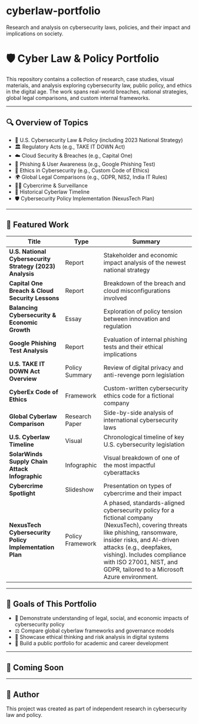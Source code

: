 # cyberlaw-portfolio
Research and analysis on cybersecurity laws, policies, and their impact and implications on society.
# 🛡️ Cyber Law & Policy Portfolio

This repository contains a collection of research, case studies, visual materials, and analysis exploring cybersecurity law, public policy, and ethics in the digital age. The work spans real-world breaches, national strategies, global legal comparisons, and custom internal frameworks.

---

## 🔍 Overview of Topics

- 📜 U.S. Cybersecurity Law & Policy (including 2023 National Strategy)
- 🏛️ Regulatory Acts (e.g., TAKE IT DOWN Act)
- ☁️ Cloud Security & Breaches (e.g., Capital One)
- 🎣 Phishing & User Awareness (e.g., Google Phishing Test)
- 🔐 Ethics in Cybersecurity (e.g., Custom Code of Ethics)
- 🌍 Global Legal Comparisons (e.g., GDPR, NIS2, India IT Rules)
- 🕵️‍♂️ Cybercrime & Surveillance
- 📅 Historical Cyberlaw Timeline
- 🛡️ Cybersecurity Policy Implementation (NexusTech Plan)

---

## 🧠 Featured Work

| Title                                         | Type            | Summary |
|----------------------------------------------|------------------|---------|
| **U.S. National Cybersecurity Strategy (2023) Analysis** | Report           | Stakeholder and economic impact analysis of the newest national strategy |
| **Capital One Breach & Cloud Security Lessons**         | Report           | Breakdown of the breach and cloud misconfigurations involved |
| **Balancing Cybersecurity & Economic Growth**           | Essay            | Exploration of policy tension between innovation and regulation |
| **Google Phishing Test Analysis**                       | Report           | Evaluation of internal phishing tests and their ethical implications |
| **U.S. TAKE IT DOWN Act Overview**                      | Policy Summary   | Review of digital privacy and anti-revenge porn legislation |
| **CyberEx Code of Ethics**                              | Framework        | Custom-written cybersecurity ethics code for a fictional company |
| **Global Cyberlaw Comparison**                          | Research Paper   | Side-by-side analysis of international cybersecurity laws |
| **U.S. Cyberlaw Timeline**                              | Visual           | Chronological timeline of key U.S. cybersecurity legislation |
| **SolarWinds Supply Chain Attack Infographic**          | Infographic      | Visual breakdown of one of the most impactful cyberattacks |
| **Cybercrime Spotlight**                                | Slideshow        | Presentation on types of cybercrime and their impact |
| **NexusTech Cybersecurity Policy Implementation Plan**  | Policy Framework | A phased, standards-aligned cybersecurity policy for a fictional company (NexusTech), covering threats like phishing, ransomware, insider risks, and AI-driven attacks (e.g., deepfakes, vishing). Includes compliance with ISO 27001, NIST, and GDPR, tailored to a Microsoft Azure environment. |

---

## 🧭 Goals of This Portfolio

- 🧠 Demonstrate understanding of legal, social, and economic impacts of cybersecurity policy  
- ⚖️ Compare global cyberlaw frameworks and governance models  
- 🧰 Showcase ethical thinking and risk analysis in digital systems  
- 📂 Build a public portfolio for academic and career development  

---

## 🚧 Coming Soon 

---

## 👋 Author

This project was created as part of independent research in cybersecurity law and policy.

